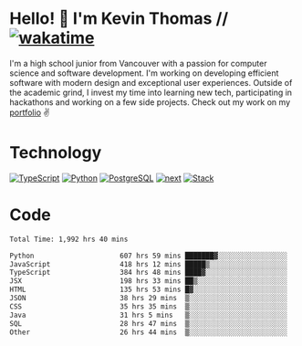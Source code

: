 # Hello! 👋 I'm Kevin Thomas // [![wakatime](https://wakatime.com/badge/user/e9d16d74-e01d-4a37-8086-9257e0bde1c2.svg?style=flat-square)](https://wakatime.com/@e9d16d74-e01d-4a37-8086-9257e0bde1c2)

I'm a high school junior from Vancouver with a passion for computer science and software development. I'm working on developing efficient software with modern design and exceptional user experiences. Outside of the academic grind, I invest my time into learning new tech, participating in hackathons and working on a few side projects. Check out my work on my [portfolio](https://kevinjosethomas.com/) ✌️

# Technology
[![TypeScript](https://github.com/kevinjosethomas/kevinjosethomas/assets/46242684/444b2e5d-659f-41f5-81fe-3abafb75cb6c)](https://kevinjosethomas.com/stack)
[![Python](https://github.com/kevinjosethomas/kevinjosethomas/assets/46242684/34a174c4-54db-4c4e-9842-2324d47cb043)](https://kevinjosethomas.com/stack)
[![PostgreSQL](https://github.com/kevinjosethomas/kevinjosethomas/assets/46242684/46d6de1c-c483-4dc7-ab3a-87763af6fc78)](https://kevinjosethomas.com/stack)
[![next](https://github.com/kevinjosethomas/kevinjosethomas/assets/46242684/bc46bae5-1ad9-42a7-b7a2-427cbde7c994)](https://kevinjosethomas.com/stack)
[![Stack](https://github.com/kevinjosethomas/kevinjosethomas/assets/46242684/0b9b7eeb-8cce-4a56-bffd-3131dd4dd88c)](https://kevinjosethomas.com/stack)




# Code
<!--START_SECTION:waka-->

```txt
Total Time: 1,992 hrs 40 mins

Python                     607 hrs 59 mins ███████▓░░░░░░░░░░░░░░░░░   30.11 %
JavaScript                 418 hrs 12 mins █████▒░░░░░░░░░░░░░░░░░░░   20.71 %
TypeScript                 384 hrs 48 mins ████▓░░░░░░░░░░░░░░░░░░░░   19.06 %
JSX                        198 hrs 33 mins ██▒░░░░░░░░░░░░░░░░░░░░░░   09.83 %
HTML                       135 hrs 53 mins █▓░░░░░░░░░░░░░░░░░░░░░░░   06.73 %
JSON                       38 hrs 29 mins  ▒░░░░░░░░░░░░░░░░░░░░░░░░   01.91 %
CSS                        35 hrs 35 mins  ▒░░░░░░░░░░░░░░░░░░░░░░░░   01.76 %
Java                       31 hrs 5 mins   ▒░░░░░░░░░░░░░░░░░░░░░░░░   01.54 %
SQL                        28 hrs 47 mins  ▒░░░░░░░░░░░░░░░░░░░░░░░░   01.43 %
Other                      26 hrs 44 mins  ▒░░░░░░░░░░░░░░░░░░░░░░░░   01.32 %
```

<!--END_SECTION:waka-->
